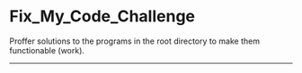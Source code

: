 # Fix_My_Code_Challenge

Proffer solutions to the programs in the root directory to make them functionable (work).

----------------
